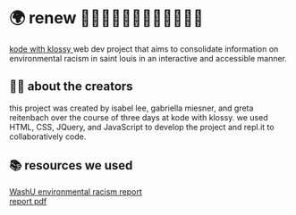 # 🌍 renew ✊🏻✊🏻✊🏼✊🏽✊🏾✊🏿
<a href = "www.kodewithklossy.com" target = "_blank"> kode with klossy </a> web dev project that aims to consolidate information on environmental racism in saint louis in an interactive and accessible manner. 
<br>
## 👩‍💻 about the creators 
this project was created by isabel lee, gabriella miesner, and greta reitenbach over the course of three days at kode with klossy. we used HTML, CSS, JQuery, and JavaScript to develop the project and repl.it to collaboratively code. 
<br> 
## 📚 resources we used
<a href="https://source.wustl.edu/2019/09/environmental-racism-in-st-louis/" target="_blank"> WashU environmental racism report </a>
<br>
<a href = "https://assets.documentcloud.org/documents/6367937/2097-STL-EnvirRacism-Report-04-Web.pdf" target = "_blank"> report pdf </a>
<br> 
<br> 

